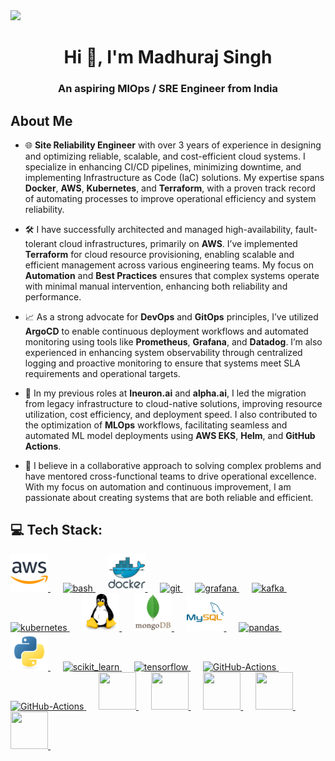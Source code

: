 <img src="https://chargebacks911.com/wp-content/uploads/2022/02/Fraud-Detection-Machine-Learning-blog.gif"/>

<h1 align="center">Hi 👋, I'm Madhuraj Singh </h1>
<h3 align="center">An aspiring MlOps / SRE Engineer from India </h3>

## About Me

- 🌐 **Site Reliability Engineer** with over 3 years of experience in designing and optimizing reliable, scalable, and cost-efficient cloud systems. I specialize in enhancing CI/CD pipelines, minimizing downtime, and implementing Infrastructure as Code (IaC) solutions. My expertise spans **Docker**, **AWS**, **Kubernetes**, and **Terraform**, with a proven track record of automating processes to improve operational efficiency and system reliability.

- 🛠️ I have successfully architected and managed high-availability, fault-tolerant cloud infrastructures, primarily on **AWS**. I’ve implemented **Terraform** for cloud resource provisioning, enabling scalable and efficient management across various engineering teams. My focus on **Automation** and **Best Practices** ensures that complex systems operate with minimal manual intervention, enhancing both reliability and performance.

- 📈 As a strong advocate for **DevOps** and **GitOps** principles, I’ve utilized **ArgoCD** to enable continuous deployment workflows and automated monitoring using tools like **Prometheus**, **Grafana**, and **Datadog**. I’m also experienced in enhancing system observability through centralized logging and proactive monitoring to ensure that systems meet SLA requirements and operational targets.

- 🚀 In my previous roles at **Ineuron.ai** and **alpha.ai**, I led the migration from legacy infrastructure to cloud-native solutions, improving resource utilization, cost efficiency, and deployment speed. I also contributed to the optimization of **MLOps** workflows, facilitating seamless and automated ML model deployments using **AWS EKS**, **Helm**, and **GitHub Actions**.

- 💬 I believe in a collaborative approach to solving complex problems and have mentored cross-functional teams to drive operational excellence. With my focus on automation and continuous improvement, I am passionate about creating systems that are both reliable and efficient.


## 💻 Tech Stack:
<p align="left">
    <a href="https://aws.amazon.com" target="_blank" rel="noreferrer">
        <img src="https://raw.githubusercontent.com/devicons/devicon/master/icons/amazonwebservices/amazonwebservices-original-wordmark.svg"
            alt="aws" width="60" height="60" />
    </a>&nbsp;&nbsp;&nbsp;&nbsp;
    <a href="https://icon.icepanel.io/Technology/png-shadow-512/Bash.png" target="_blank" rel="noreferrer">
        <img src="https://icon.icepanel.io/Technology/png-shadow-512/Bash.png" alt="bash" width="60" height="60" />
    </a>&nbsp;&nbsp;&nbsp;&nbsp;
    <a href="https://www.docker.com/" target="_blank" rel="noreferrer">
        <img src="https://raw.githubusercontent.com/devicons/devicon/master/icons/docker/docker-original-wordmark.svg"
            alt="docker" width="60" height="60" />
    </a>&nbsp;&nbsp;&nbsp;&nbsp;
    <a href="https://git-scm.com/" target="_blank" rel="noreferrer">
        <img src="https://www.vectorlogo.zone/logos/git-scm/git-scm-icon.svg" alt="git" width="60" height="60" />
    </a>&nbsp;&nbsp;&nbsp;&nbsp;
    <a href="https://grafana.com" target="_blank" rel="noreferrer">
        <img src="https://www.vectorlogo.zone/logos/grafana/grafana-icon.svg" alt="grafana" width="60" height="60" />
    </a>&nbsp;&nbsp;&nbsp;&nbsp;
    <a href="https://icon.icepanel.io/Technology/png-shadow-512/Apache-Kafka.png" target="_blank" rel="noreferrer">
        <img src="https://icon.icepanel.io/Technology/png-shadow-512/Apache-Kafka.png" alt="kafka" width="60"
            height="60" />
    </a>&nbsp;&nbsp;&nbsp;&nbsp;
    <a href="https://kubernetes.io" target="_blank" rel="noreferrer">
        <img src="https://www.vectorlogo.zone/logos/kubernetes/kubernetes-icon.svg" alt="kubernetes" width="60"
            height="60" />
    </a>&nbsp;&nbsp;&nbsp;&nbsp;
    <a href="https://www.linux.org/" target="_blank" rel="noreferrer">
        <img src="https://raw.githubusercontent.com/devicons/devicon/master/icons/linux/linux-original.svg" alt="linux"
            width="60" height="60" />
    </a>&nbsp;&nbsp;&nbsp;&nbsp;
    <a href="https://www.mongodb.com/" target="_blank" rel="noreferrer">
        <img src="https://raw.githubusercontent.com/devicons/devicon/master/icons/mongodb/mongodb-original-wordmark.svg"
            alt="mongodb" width="60" height="60" />
    </a>&nbsp;&nbsp;&nbsp;&nbsp;
    <a href="https://www.mysql.com/" target="_blank" rel="noreferrer">
        <img src="https://raw.githubusercontent.com/devicons/devicon/master/icons/mysql/mysql-original-wordmark.svg"
            alt="mysql" width="60" height="60" />
    </a>&nbsp;&nbsp;&nbsp;&nbsp;
    <a href="https://icon.icepanel.io/Technology/png-shadow-512/Pandas.png" target="_blank" rel="noreferrer">
        <img src="https://icon.icepanel.io/Technology/png-shadow-512/Pandas.png"
            alt="pandas" width="60" height="60" />
    </a>&nbsp;&nbsp;&nbsp;&nbsp;
    <a href="https://www.python.org" target="_blank" rel="noreferrer">
        <img src="https://raw.githubusercontent.com/devicons/devicon/master/icons/python/python-original.svg"
            alt="python" width="60" height="60" />
    </a>&nbsp;&nbsp;&nbsp;&nbsp;
    <a href="https://scikit-learn.org/" target="_blank" rel="noreferrer">
        <img src="https://upload.wikimedia.org/wikipedia/commons/0/05/Scikit_learn_logo_small.svg" alt="scikit_learn"
            width="60" height="60" />
    </a>&nbsp;&nbsp;&nbsp;&nbsp;
    <a href="https://www.tensorflow.org" target="_blank" rel="noreferrer">
        <img src="https://www.vectorlogo.zone/logos/tensorflow/tensorflow-icon.svg" alt="tensorflow" width="60"
            height="60" />
    </a>&nbsp;&nbsp;&nbsp;&nbsp;
    <a href="https://icon.icepanel.io/Technology/svg/GitHub-Actions.svg" target="_blank" rel="noreferrer">
        <img src="https://icon.icepanel.io/Technology/svg/GitHub-Actions.svg" alt="GitHub-Actions" width="60"
            height="60" />
    </a>&nbsp;&nbsp;&nbsp;&nbsp;
    <a href="https://icon.icepanel.io/Technology/svg/FastAPI.svg" target="_blank" rel="noreferrer">
        <img src="https://icon.icepanel.io/Technology/svg/FastAPI.svg" alt="GitHub-Actions" width="60" height="60" />
    </a>&nbsp;&nbsp;&nbsp;&nbsp;
    <a href="https://icon.icepanel.io/Technology/svg/HashiCorp-Terraform.svg" target="_blank" rel="noreferrer">
        <img src="https://icon.icepanel.io/Technology/svg/HashiCorp-Terraform.svg"  width="60" height="60" />
    </a>&nbsp;&nbsp;&nbsp;&nbsp;
    <a href="https://icon.icepanel.io/Technology/svg/Argo-CD.svg" target="_blank" rel="noreferrer">
        <img src="https://icon.icepanel.io/Technology/svg/Argo-CD.svg"  width="60" height="60" />
    </a>&nbsp;&nbsp;&nbsp;&nbsp;
    <a href="https://mlops.toys/images/projects/bentoml.svg" target="_blank" rel="noreferrer">
        <img src="https://mlops.toys/images/projects/bentoml.svg"  width="60" height="60" />
    </a>&nbsp;&nbsp;&nbsp;&nbsp;
    <a href="https://icon.icepanel.io/Technology/svg/Prometheus.svg" target="_blank" rel="noreferrer">
        <img src="https://icon.icepanel.io/Technology/svg/Prometheus.svg"  width="60" height="60" />
    </a>&nbsp;&nbsp;&nbsp;&nbsp;
    <a href="https://icon.icepanel.io/Technology/svg/Visual-Studio-Code-%28VS-Code%29.svg" target="_blank" rel="noreferrer">
        <img src="https://icon.icepanel.io/Technology/svg/Visual-Studio-Code-%28VS-Code%29.svg"  width="60" height="60" />
    </a>&nbsp;&nbsp;&nbsp;&nbsp;
</p>










